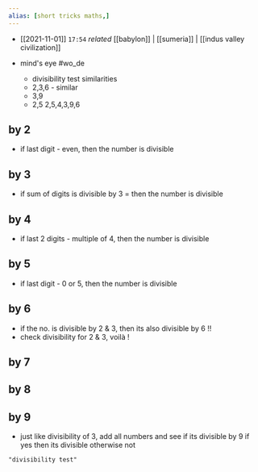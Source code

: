 ```yaml
---
alias: [short tricks maths,]
---
```


- [[2021-11-01]] `17:54` _related_ [[babylon]] | [[sumeria]] | [[indus valley civilization]]

- mind's eye #wo_de 
	- divisibility test similarities
	- 2,3,6 - similar
	- 3,9
	- 2,5
2,5,4,3,9,6
## by 2
- if last digit - even, then the number is divisible
## by 3
- if sum of digits is divisible by 3 = then the number is divisible
## by 4
- if last 2 digits - multiple of 4, then the number is divisible
## by 5
- if last digit - 0 or 5, then the number is divisible
## by 6
- if the no. is divisible by 2 & 3, then its also divisible by 6 !!
- check divisibility for 2 & 3, voilà !
## by 7
## by 8
## by 9
- just like divisibility of 3, add all numbers and see if its divisible by 9 if yes then its divisible otherwise not

```query
"divisibility test"
```